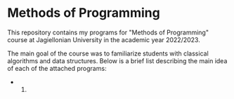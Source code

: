 # Methods of Programming

This repository contains my programs for "Methods of Programming" course at Jagiellonian University in the academic year 2022/2023. 

The main goal of the course was to familiarize students with classical algorithms and data structures. 
Below is a brief list describing the main idea of each of the attached programs:

- 1. 
